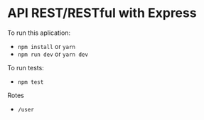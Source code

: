 # API REST/RESTful with Express




To run this aplication:

- `npm install` or `yarn`
- `npm run dev` or `yarn dev`

To run  tests:
- `npm test`

Rotes
- `/user`
